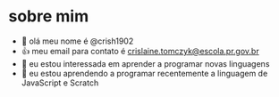# sobre mim
- 👋 olá meu nome é @crish1902
- :+1: meu email para contato é crislaine.tomczyk@escola.pr.gov.br
- 👀 eu estou interessada em aprender a programar novas linguagens 
- 🌱 eu estou aprendendo a programar recentemente a linguagem de JavaScript e Scratch



<!---
crish1902/crish1902 is a ✨ special ✨ repository because its `README.md` (this file) appears on your GitHub profile.
You can click the Preview link to take a look at your changes.
--->
